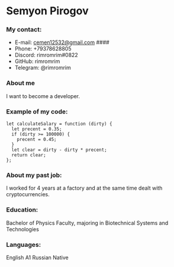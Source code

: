 # Semyon Pirogov

### My contact: ###
- E-mail: cemen12532@gmail.com ####
- Phone: +79378628805
- Discord: rimromrim#0822
- GitHub: rimromrim
- Telegram: @rimromrim
### About me ###
I want to become a developer.
### Example of my code: ###
```
let calculateSalary = function (dirty) {
  let precent = 0.35;
  if (dirty >= 100000) {
    precent = 0.45;
  }
  let clear = dirty - dirty * precent;
  return clear;
};
```
### About my past job: ###
I worked for 4 years at a factory and at the same time dealt with cryptocurrencies.
### Education: ###
Bachelor of Physics Faculty, majoring in Biotechnical Systems and Technologies
### Languages: ###
English A1
Russian Native
